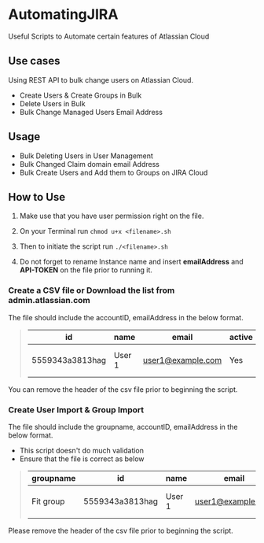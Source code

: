 # AutomatingJIRA
Useful Scripts to Automate certain features of Atlassian Cloud

## Use cases

Using REST API to bulk change users on Atlassian Cloud.

* Create Users & Create Groups in Bulk
* Delete Users in Bulk
* Bulk Change Managed Users Email Address

## Usage
* Bulk Deleting Users in User Management
* Bulk Changed Claim domain email Address
* Bulk Create Users and Add them to Groups on JIRA Cloud

## How to Use

1. Make use that you have user permission right on the file.

2. On your Terminal run `chmod u+x <filename>.sh`

3. Then to initiate the script run `./<filename>.sh`

4. Do not forget to rename Instance name and insert **emailAddress** and **API-TOKEN** on the file prior to running it.

### Create a CSV file or Download the list from admin.atlassian.com
The file should include the accountID, emailAddress in the below format.

>| id  | name  | email  | active  |date   | LastLogin |
>|---|---|---|---|---|---|
>| 5559343a3813hag  |User 1   | user1@example.com  | Yes  | 2 Nov 2019  |Never logged in|


You can remove the header of the csv file prior to beginning the script.

### Create User Import & Group Import
The file should include the groupname, accountID, emailAddress in the below format.

* This script doesn't do much validation
* Ensure that the file is correct as below

>|groupname| id  | name  | email  | active  |date   | LastLogin |
>|---|---|---|---|---|---|---|
>|Fit group| 5559343a3813hag  |User 1   | user1@example.com  | Yes  | 2 Nov 2019  |Never logged in|

Please remove the header of the csv file prior to beginning the script.

